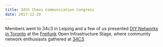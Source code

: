 ```yaml
---
title: 34th Chaos Communication Congress
date: 2017-12-29
---
```

Members went to 34c3 in Leipzig and a few of us presented [DIY Networks in Toronto](https://media.freifunk.net/v/diy-networks-in-toronto) at the [Freifunk](https://freifunk.net) Open Infrastructure Stage, where community network enthusiasts gathered at [34C3](https://events.ccc.de/congress/2017/wiki).
